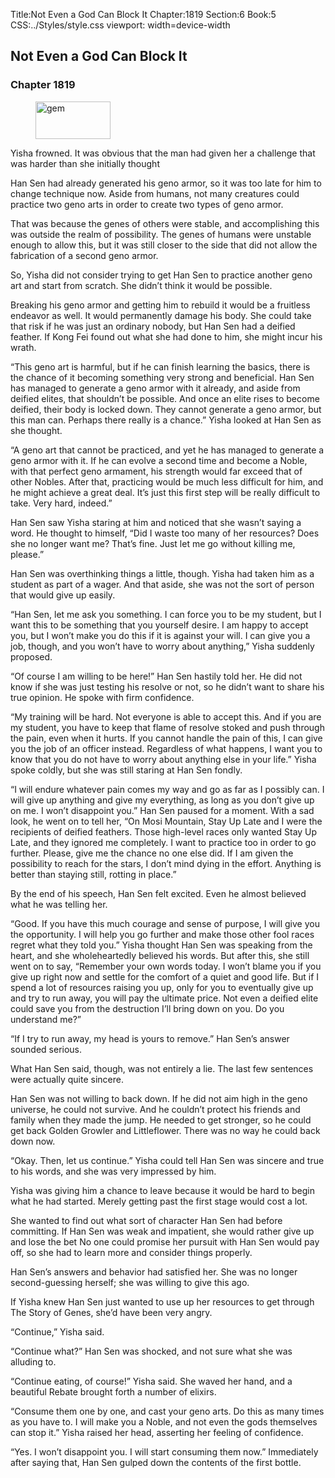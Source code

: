 Title:Not Even a God Can Block It 
Chapter:1819 
Section:6 
Book:5 
CSS:../Styles/style.css 
viewport: width=device-width
  
## Not Even a God Can Block It
### Chapter 1819 
<figure>
	<img src="../Images/gem.gif" alt="gem" id="gem" width="120" height="60" />
</figure>
  

  
  Yisha frowned. It was obvious that the man had given her a challenge that was harder than she initially thought

Han Sen had already generated his geno armor, so it was too late for him to change technique now. Aside from humans, not many creatures could practice two geno arts in order to create two types of geno armor.

That was because the genes of others were stable, and accomplishing this was outside the realm of possibility. The genes of humans were unstable enough to allow this, but it was still closer to the side that did not allow the fabrication of a second geno armor.

So, Yisha did not consider trying to get Han Sen to practice another geno art and start from scratch. She didn’t think it would be possible.

Breaking his geno armor and getting him to rebuild it would be a fruitless endeavor as well. It would permanently damage his body. She could take that risk if he was just an ordinary nobody, but Han Sen had a deified feather. If Kong Fei found out what she had done to him, she might incur his wrath.

“This geno art is harmful, but if he can finish learning the basics, there is the chance of it becoming something very strong and beneficial. Han Sen has managed to generate a geno armor with it already, and aside from deified elites, that shouldn’t be possible. And once an elite rises to become deified, their body is locked down. They cannot generate a geno armor, but this man can. Perhaps there really is a chance.” Yisha looked at Han Sen as she thought.

“A geno art that cannot be practiced, and yet he has managed to generate a geno armor with it. If he can evolve a second time and become a Noble, with that perfect geno armament, his strength would far exceed that of other Nobles. After that, practicing would be much less difficult for him, and he might achieve a great deal. It’s just this first step will be really difficult to take. Very hard, indeed.”

Han Sen saw Yisha staring at him and noticed that she wasn’t saying a word. He thought to himself, “Did I waste too many of her resources? Does she no longer want me? That’s fine. Just let me go without killing me, please.”

Han Sen was overthinking things a little, though. Yisha had taken him as a student as part of a wager. And that aside, she was not the sort of person that would give up easily.

“Han Sen, let me ask you something. I can force you to be my student, but I want this to be something that you yourself desire. I am happy to accept you, but I won’t make you do this if it is against your will. I can give you a job, though, and you won’t have to worry about anything,” Yisha suddenly proposed.

“Of course I am willing to be here!” Han Sen hastily told her. He did not know if she was just testing his resolve or not, so he didn’t want to share his true opinion. He spoke with firm confidence.

“My training will be hard. Not everyone is able to accept this. And if you are my student, you have to keep that flame of resolve stoked and push through the pain, even when it hurts. If you cannot handle the pain of this, I can give you the job of an officer instead. Regardless of what happens, I want you to know that you do not have to worry about anything else in your life.” Yisha spoke coldly, but she was still staring at Han Sen fondly.

“I will endure whatever pain comes my way and go as far as I possibly can. I will give up anything and give my everything, as long as you don’t give up on me. I won’t disappoint you.” Han Sen paused for a moment. With a sad look, he went on to tell her, “On Mosi Mountain, Stay Up Late and I were the recipients of deified feathers. Those high-level races only wanted Stay Up Late, and they ignored me completely. I want to practice too in order to go further. Please, give me the chance no one else did. If I am given the possibility to reach for the stars, I don’t mind dying in the effort. Anything is better than staying still, rotting in place.”

By the end of his speech, Han Sen felt excited. Even he almost believed what he was telling her.

“Good. If you have this much courage and sense of purpose, I will give you the opportunity. I will help you go further and make those other fool races regret what they told you.” Yisha thought Han Sen was speaking from the heart, and she wholeheartedly believed his words. But after this, she still went on to say, “Remember your own words today. I won’t blame you if you give up right now and settle for the comfort of a quiet and good life. But if I spend a lot of resources raising you up, only for you to eventually give up and try to run away, you will pay the ultimate price. Not even a deified elite could save you from the destruction I’ll bring down on you. Do you understand me?”

“If I try to run away, my head is yours to remove.” Han Sen’s answer sounded serious.

What Han Sen said, though, was not entirely a lie. The last few sentences were actually quite sincere.

Han Sen was not willing to back down. If he did not aim high in the geno universe, he could not survive. And he couldn’t protect his friends and family when they made the jump. He needed to get stronger, so he could get back Golden Growler and Littleflower. There was no way he could back down now.

“Okay. Then, let us continue.” Yisha could tell Han Sen was sincere and true to his words, and she was very impressed by him.

Yisha was giving him a chance to leave because it would be hard to begin what he had started. Merely getting past the first stage would cost a lot.

She wanted to find out what sort of character Han Sen had before committing. If Han Sen was weak and impatient, she would rather give up and lose the bet No one could promise her pursuit with Han Sen would pay off, so she had to learn more and consider things properly.

Han Sen’s answers and behavior had satisfied her. She was no longer second-guessing herself; she was willing to give this ago.

If Yisha knew Han Sen just wanted to use up her resources to get through The Story of Genes, she’d have been very angry.

“Continue,” Yisha said.

“Continue what?” Han Sen was shocked, and not sure what she was alluding to.

“Continue eating, of course!” Yisha said. She waved her hand, and a beautiful Rebate brought forth a number of elixirs.

“Consume them one by one, and cast your geno arts. Do this as many times as you have to. I will make you a Noble, and not even the gods themselves can stop it.” Yisha raised her head, asserting her feeling of confidence.

“Yes. I won’t disappoint you. I will start consuming them now.” Immediately after saying that, Han Sen gulped down the contents of the first bottle.
